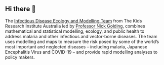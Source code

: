## Hi there 👋

The [Infectious Disease Ecology and Modelling Team](https://www.thekids.org.au/our-research/brain-and-behaviour/child-health-analytics-research-program/infectious-disease-ecology-and-modelling/) from The Kids Research Institute Australia led by [Professor Nick Golding](https://github.com/goldingn), combines mathematical and statistical modelling, ecology, and public health to address malaria and other infectious and vector-borne diseases. 
The team uses modelling and maps to measure the risk posed by some of the world’s most important and neglected diseases – including malaria, Japanese Encephalitis Virus and COVID-19 – and provide rapid modelling analyses to policy makers.

